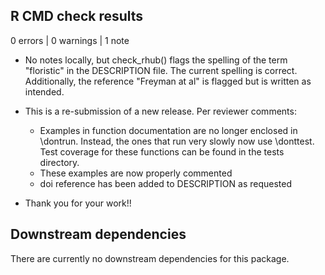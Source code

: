 ## R CMD check results

0 errors | 0 warnings | 1 note

* No notes locally, but check_rhub() flags the spelling of the term "floristic" in the DESCRIPTION file. The current spelling is correct. Additionally, the reference "Freyman at al" is flagged but is written as intended.

* This is a re-submission of a new release. Per reviewer comments:
  - Examples in function documentation are no longer enclosed in \dontrun. Instead, the ones that run very slowly now use \donttest. Test coverage for these functions can be found in the tests directory.
  - These examples are now properly commented
  - doi reference has been added to DESCRIPTION as requested

* Thank you for your work!!

## Downstream dependencies
 
There are currently no downstream dependencies for this package.
